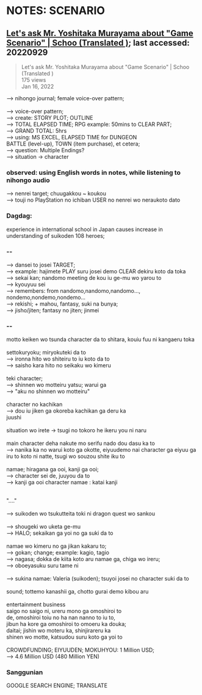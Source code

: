 # NOTES: SCENARIO

## [Let's ask Mr. Yoshitaka Murayama about "Game Scenario" | Schoo (Translated )](https://www.youtube.com/watch?v=89_Y3IPS3Hg); last accessed: 20220929

> Let's ask Mr. Yoshitaka Murayama about "Game Scenario" | Schoo (Translated )<br/>
> 175 views<br/>
> Jan 16, 2022

--> nihongo journal; female voice-over pattern;<br/>
<br/>
--> voice-over pattern;<br/>
--> create: STORY PLOT; OUTLINE<br/>
--> TOTAL ELAPSED TIME; RPG example: 50mins to CLEAR PART;<br/>
--> GRAND TOTAL: 5hrs<br/>
--> using: MS EXCEL, ELAPSED TIME for DUNGEON<br/> BATTLE (level-up), TOWN (item purchase), et cetera;<br/>
--> question: Multiple Endings?<br/>
--> situation -> character<br/>

### observed: using English words in notes, while listening to nihongo audio

--> nenrei target; chuugakkou ~ koukou<br/>
--> touji no PlayStation no ichiban USER no nenrei wo neraukoto dato<br/>

### Dagdag:

experience in international school in Japan causes increase in understanding of suikoden 108 heroes;

### --

--> dansei to josei TARGET;<br/>
--> example: hajimete PLAY suru josei demo CLEAR dekiru koto da toka<br/>
--> sekai kan; nandomo meeting de kou iu ge-mu wo yarou to<br/>
--> kyouyuu sei<br/>
--> remembers: from nandomo,nandomo,nandomo...,  nondemo,nondemo,nondemo...<br/>
--> rekishi; + mahou, fantasy, suki na bunya;<br/>
--> jisho/jiten; fantasy no jiten; jinmei <br/>

### --

motto keiken wo tsunda character da to shitara, kouiu fuu ni kangaeru toka<br/>
<br/>
settokuryoku; miryokuteki da to<br/>
--> ironna hito wo shiteiru to iu koto da to<br/>
--> saisho kara hito no seikaku wo kimeru<br/>
<br/>
teki character;<br/>
--> shinnen wo motteiru yatsu; warui ga<br/>
--> "aku no shinnen wo motteiru"<br/>
<br/>
character no kachikan<br/>
--> dou iu jiken ga okoreba kachikan ga deru ka
<br/>
juushi<br/>
<br/>
situation wo irete -> tsugi no tokoro he ikeru you ni naru<br/>
<br/>
main character deha nakute mo serifu nado dou dasu ka to<br/>
--> nanika ka no warui koto ga okotte, eiyuudemo nai character ga eiyuu ga iru to koto ni natte, tsugi wo souzou shite iku to<br/>
<br/>
namae; hiragana ga ooi, kanji ga ooi;<br/>
--> character sei de, juuyou da to <br/>
--> kanji ga ooi character namae : katai kanji<br/>
<br/>

"...."<br/>
<br/>
--> suikoden wo tsukutteita toki ni dragon quest wo sankou<br/>
<br/>
--> shougeki wo uketa ge-mu<br/>
--> HALO; sekaikan ga yoi no ga suki da to<br/>
<br/>
namae wo kimeru no ga jikan kakaru to;<br/>
--> gokan; change; example: kagio, tagio<br/>
--> nagasa; dokka de kiita koto aru namae ga, chiga wo ireru;<br/>
--> oboeyasuku suru tame ni<br/>
<br/>
--> sukina namae: Valeria (suikoden); tsuyoi josei no character suki da to<br/>
<br/>
sound; tottemo kanashii ga, chotto gurai demo kibou aru<br/>
<br/>
entertainment business<br/>
saigo no saigo ni, ureru mono ga omoshiroi to<br/>
de, omoshiroi toiu no ha nan nanno to iu to,<br/>
jibun ha kore ga omoshiroi to omoeru ka douka;<br/>
daitai; jishin wo moteru ka, shinjirareru ka<br/>
shinen wo motte, katsudou suru koto ga  yoi to<br/>
<br/>
CROWDFUNDING; EIYUUDEN; MOKUHYOU: 1 Million USD;<br/>
--> 4.6 Million USD (480 Million YEN)

### Sanggunian

GOOGLE SEARCH ENGINE; TRANSLATE

